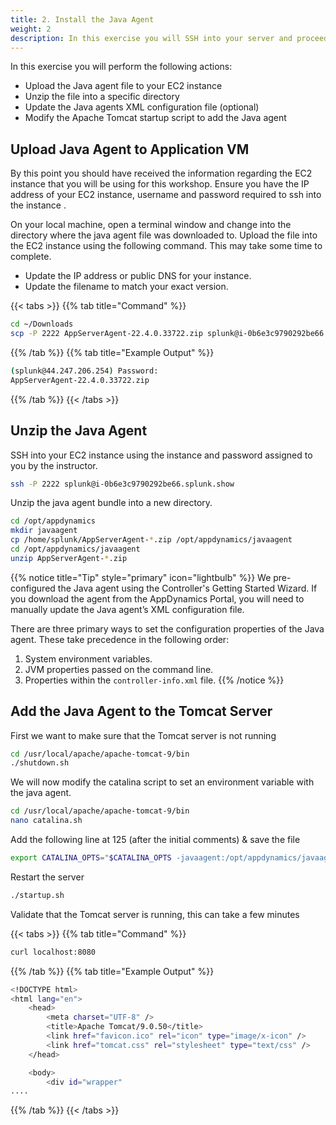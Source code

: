 ```yaml
---
title: 2. Install the Java Agent
weight: 2
description: In this exercise you will SSH into your server and proceed to install the Java agent.
---
```


In this exercise you will perform the following actions:

- Upload the Java agent file to your EC2 instance
- Unzip the file into a specific directory
- Update the Java agents XML configuration file (optional)
- Modify the Apache Tomcat startup script to add the Java agent

## Upload Java Agent to Application VM

By this point you should have received the information regarding the EC2 instance that you will be using for this workshop. Ensure you have the IP address of your EC2 instance, username and password required to ssh into the instance .

On your local machine, open a terminal window and change into the directory where the java agent file was downloaded to. Upload the file into the EC2 instance using the following command. This may take some time to complete.

- Update the IP address or public DNS for your instance.
- Update the filename to match your exact version.

{{< tabs >}}
{{% tab title="Command" %}}

``` bash
cd ~/Downloads
scp -P 2222 AppServerAgent-22.4.0.33722.zip splunk@i-0b6e3c9790292be66.splunk.show:/home/splunk
```

{{% /tab %}}
{{% tab title="Example Output" %}}

``` bash
(splunk@44.247.206.254) Password:
AppServerAgent-22.4.0.33722.zip                                                                    100%   22MB 255.5KB/s   01:26
```

{{% /tab %}}
{{< /tabs >}}

## Unzip the Java Agent

SSH into your EC2 instance using the instance and password assigned to you by the instructor.

``` bash
ssh -P 2222 splunk@i-0b6e3c9790292be66.splunk.show
```

Unzip the java agent bundle into a new directory.

``` bash
cd /opt/appdynamics
mkdir javaagent
cp /home/splunk/AppServerAgent-*.zip /opt/appdynamics/javaagent
cd /opt/appdynamics/javaagent
unzip AppServerAgent-*.zip
```

{{% notice title="Tip" style="primary"  icon="lightbulb" %}}
We pre-configured the Java agent using the Controller's Getting Started Wizard. If you download the agent from the AppDynamics Portal, you will need to manually update the Java agent’s XML configuration file.

There are three primary ways to set the configuration properties of the Java agent. These take precedence in the following order:

1. System environment variables.
2. JVM properties passed on the command line.
3. Properties within the ```controller-info.xml``` file.
{{% /notice %}}

## Add the Java Agent to the Tomcat Server

First we want to make sure that the Tomcat server is not running

``` bash
cd /usr/local/apache/apache-tomcat-9/bin
./shutdown.sh
```

We will now modify the catalina script to set an environment variable with the java agent.

``` bash
cd /usr/local/apache/apache-tomcat-9/bin
nano catalina.sh
```

Add the following line at 125 (after the initial comments) & save the file

``` bash
export CATALINA_OPTS="$CATALINA_OPTS -javaagent:/opt/appdynamics/javaagent/javaagent.jar"
```

Restart the server

``` bash
./startup.sh
```

Validate that the Tomcat server is running, this can take a few minutes

{{< tabs >}}
{{% tab title="Command" %}}

``` bash
curl localhost:8080
```

{{% /tab %}}
{{% tab title="Example Output" %}}

``` bash
<!DOCTYPE html>
<html lang="en">
    <head>
        <meta charset="UTF-8" />
        <title>Apache Tomcat/9.0.50</title>
        <link href="favicon.ico" rel="icon" type="image/x-icon" />
        <link href="tomcat.css" rel="stylesheet" type="text/css" />
    </head>

    <body>
        <div id="wrapper"
....
```

{{% /tab %}}
{{< /tabs >}}
